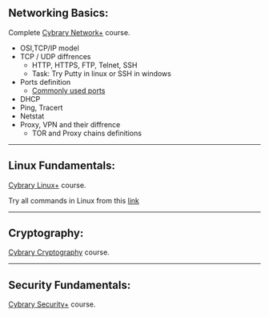 ## Networking Basics:
Complete [Cybrary Network+](https://www.cybrary.it/course/comptia-network-plus/) course.

- OSI,TCP/IP model
- TCP / UDP diffrences
  - HTTP, HTTPS, FTP, Telnet, SSH
  - Task: Try Putty in linux or SSH in windows
- Ports definition
  - [Commonly used ports](http://www.pearsonitcertification.com/articles/article.aspx?p=1868080)
- DHCP
- Ping, Tracert
- Netstat
- Proxy, VPN and their diffrence
  - TOR and Proxy chains definitions

***
## Linux Fundamentals:
[Cybrary Linux+](https://www.cybrary.it/course/comptia-linux-plus-archive/) course.

Try all commands in Linux from this [link](https://www.thegeekstuff.com/2010/11/50-linux-commands/)
***
## Cryptography:
[Cybrary Cryptography](https://www.cybrary.it/course/cryptography/) course.
***
## Security Fundamentals:
[Cybrary Security+](https://www.cybrary.it/course/comptia-security-plus/) course.
